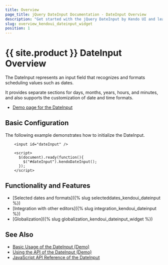 ```yaml
---
title: Overview
page_title: jQuery DateInput Documentation - DateInput Overview
description: "Get started with the jQuery DateInput by Kendo UI and learn how to create, initialize, and enable the widget."
slug: overview_kendoui_dateinput_widget
position: 1
---
```


# {{ site.product }} DateInput Overview

The DateInput represents an input field that recognizes and formats scheduling values such as dates.

It provides separate sections for days, months, years, hours, and minutes, and also supports the customization of date and time formats.

* [Demo page for the DateInput](https://demos.telerik.com/kendo-ui/dateinput/index)

## Basic Configuration

The following example demonstrates how to initialize the DateInput.

```dojo
    <input id="dateInput" />

    <script>
      $(document).ready(function(){
        $("#dateInput").kendoDateInput();
      });
    </script>
```

## Functionality and Features

* [Selected dates and formats]({% slug selecteddates_kendoui_dateinput %})
* [Integration with other editors]({% slug integration_kendoui_dateinput %})
* [Globalization]({% slug globalization_kendoui_dateinput_widget %})

## See Also

* [Basic Usage of the DateInput (Demo)](https://demos.telerik.com/kendo-ui/dateinput/index)
* [Using the API of the DateInput (Demo)](https://demos.telerik.com/kendo-ui/dateinput/api)
* [JavaScript API Reference of the DateInput](/api/javascript/ui/dateinput)
